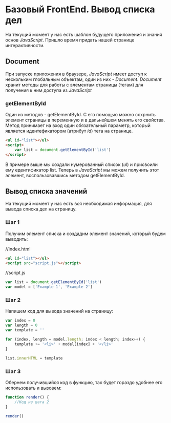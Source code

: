 # Базовый FrontEnd. Вывод списка дел

На текущий момент у нас есть шаблон будущего приложения и знания основ _JavaScript_.
Пришло время придать нашей странице интерактивности.

## Document

При запуске приложения в браузере, _JavaScript_ имеет доступ к нескольким глобальным объектам,
один из них - _Document_. _Document_ хранит методы для работы с элементам страницы (тегам)
для получения к ним доступа из _JavaScript_

### getElementById

Один из методов - getElementById. С его помощью можно сохрнить элемент страницы в переменную
и в дальнейшем менять его свойства. Метод принимает на вход один обязательный параметр,
который является идентефикатором (атрибут _id_) тега на странице.

```html
<ul id="list"></ul>
<script>
    var list = document.getElementById('list')
</script>
```

В примере выше мы создали нумерованный список (_ul_) и присвоили ему едентификатор list.
Теперь в _JavaScript_ мы можем получить этот элемент, воспользовавшись методом getElementById.

## Вывод списка значений

На текущий момент у нас есть вся необходимая информация, для вывода списка дел
 на страницу.
 
### Шаг 1

Получим элемент списка и создадим элемент значений, который будем выводить:

//index.html
```html
<ul id="list"></ul>
<script src="script.js"></script> 
```

//script.js
```javascript
var list = document.getElementById('list')
var model = ['Example 1', 'Example 2']
```

### Шаг 2

Напишем код для вывода значений на страницу:

```javascript
var index = 0
var length = 0
var template = ''

for (index, length = model.length; index < length; index++) {
	template += '<li>' + model[index] + '</li>'
}

list.innerHTML = template
```

### Шаг 3

Обернем получившийся код в функцию, так будет гораздо удобнее его использовать и вызовем:

```javascript
function render() {
    //Код из шага 2
}

render()
```